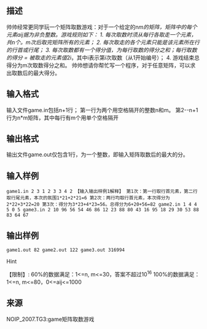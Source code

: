 ## 描述

帅帅经常更同学玩一个矩阵取数游戏：对于一个给定的n*m的矩阵，矩阵中的每个元素aij据为非负整数。游戏规则如下： 1. 每次取数时须从每行各取走一个元素，共n个。m次后取完矩阵所有的元素； 2. 每次取走的各个元素只能是该元素所在行的行首或行尾； 3. 每次取数都有一个得分值，为每行取数的得分之和；每行取数的得分 = 被取走的元素值*2i，其中i表示第i次取数（从1开始编号）； 4. 游戏结束总得分为m次取数得分之和。 帅帅想请你帮忙写一个程序，对于任意矩阵，可以求出取数后的最大得分。 

## 输入格式

输入文件game.in包括n+1行； 第一行为两个用空格隔开的整数n和m。 第2--n+1行为n*m矩阵，其中每行有m个用单个空格隔开 

## 输出格式

输出文件game.out仅包含1行，为一个整数，即输入矩阵取数后的最大的分。

## 输入样例

```plaintext
game1.in 2 3 1 2 3 3 4 2 【输入输出样例1解释】 第1次：第一行取行首元素，第二行取行尾元素，本次的氛围1*21+2*21=6 第2次：两行均取行首元素，本次得分为2*22+3*22=20 第3次：得分为3*23+4*23=56。总得分为6+20+56=82 game2.in 1 4 4 5 0 5 game3.in 2 10 96 56 54 46 86 12 23 88 80 43 16 95 18 29 30 53 88 83 64 67 
```

## 输出样例

```plaintext
game1.out 82 game2.out 122 game3.out 316994 
```

Hint

【限制】: 60%的数据满足：1<=n, m<=30，答案不超过10<sup>16</sup> 100%的数据满足：1<=n, m<=80，0<=aij<=1000 

## 来源

NOIP_2007.TG3:game矩阵取数游戏

